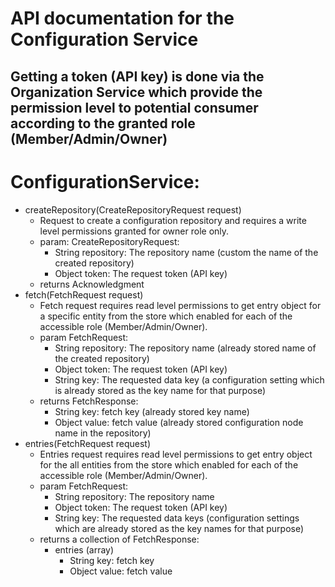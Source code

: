 # API documentation for the Configuration Service
## Getting a token (API key) is done via the Organization Service which provide the permission level to potential consumer according to the granted role (Member/Admin/Owner)
# ConfigurationService:
* createRepository(CreateRepositoryRequest request)
  * Request to create a configuration repository and requires a write level permissions granted for owner role only.
  * param: CreateRepositoryRequest:
    * String repository: The repository name (custom the name of the created repository)
    * Object token: The request token (API key)
  * returns Acknowledgment
* fetch(FetchRequest request)
  * Fetch request requires read level permissions to get entry object for a specific entity from the store which enabled for each of the accessible role (Member/Admin/Owner).
  * param FetchRequest:
    * String repository: The repository name (already stored name of the created repository)
    * Object token: The request token (API key)
    * String key: The requested data key (a configuration setting which is already stored as the key name for that purpose)
  * returns FetchResponse:
    * String key: fetch key (already stored key name)
    * Object value: fetch value (already stored configuration node name in the repository)
* entries(FetchRequest request)
  * Entries request requires read level permissions to get entry object for the all entities from the store which enabled for each of the accessible role (Member/Admin/Owner).
  * param FetchRequest:
    * String repository: The repository name
    * Object token: The request token (API key)
    * String key: The requested data keys (configuration settings which are already stored as the key names for that purpose)
  * returns a collection of FetchResponse:
    * entries (array)
      * String key: fetch key
      * Object value: fetch value
